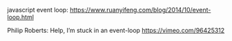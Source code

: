 javascript event loop:
https://www.ruanyifeng.com/blog/2014/10/event-loop.html

Philip Roberts: Help, I’m stuck in an event-loop
https://vimeo.com/96425312